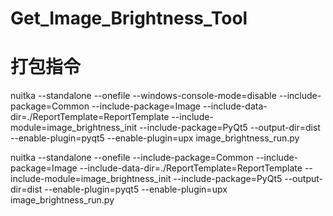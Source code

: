 # Get_Image_Brightness_Tool

# 打包指令
nuitka --standalone --onefile --windows-console-mode=disable --include-package=Common --include-package=Image  --include-data-dir=./ReportTemplate=ReportTemplate --include-module=image_brightness_init --include-package=PyQt5 --output-dir=dist --enable-plugin=pyqt5 --enable-plugin=upx image_brightness_run.py

nuitka --standalone --onefile --include-package=Common --include-package=Image  --include-data-dir=./ReportTemplate=ReportTemplate --include-module=image_brightness_init --include-package=PyQt5 --output-dir=dist --enable-plugin=pyqt5 --enable-plugin=upx image_brightness_run.py
